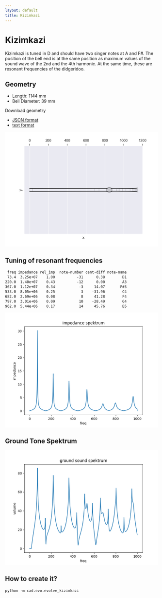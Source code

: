 ```yaml
---
layout: default
title: Kizimkazi
---
```

# Kizimkazi

Kizimkazi is tuned in D and should have two singer notes at A and F#. The position of the bell end is at the same position as maximum values of the sound wave of the 2nd and the 4th harmonic. At the same time, these are resonant frequencies of the didgeridoo.

## Geometry

* Length: 1144 mm
* Bell Diameter: 39 mm

Download geometry

* [JSON format](geo.json)
* [text format](formated_geo.txt)

![Impedance Spektrum](shape.png)

## Tuning of resonant frequencies

```
 freq impedance rel_imp  note-number cent-diff note-name
 73.4  3.25e+07    1.00          -31      0.38        D1
220.0  1.40e+07    0.43          -12      0.00        A3
367.0  1.12e+07    0.34           -3     14.07       F#3
533.0  8.05e+06    0.25            3    -31.96        C4
682.0  2.69e+06    0.08            8     41.28        F4
797.0  3.01e+06    0.09           10    -28.49        G4
962.0  5.44e+06    0.17           14     45.76        B5
```

![Impedance Spektrum](impedance_spektrum.png)

## Ground Tone Spektrum

![Impedance Spektrum](ground_spektrum.png)

## How to create it?

```
python -m cad.evo.evolve_kizimkazi
```
